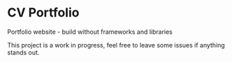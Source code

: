 # CV Portfolio
Portfolio website - build without frameworks and libraries

This project is a work in progress, feel free to leave some issues if anything stands out.
